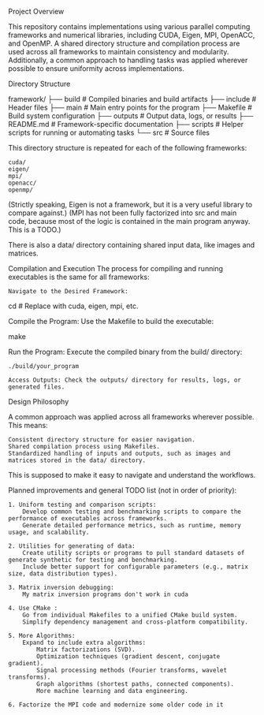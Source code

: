 Project Overview

This repository contains implementations using various parallel computing frameworks and numerical libraries, including CUDA, Eigen, MPI, OpenACC, and OpenMP. A shared directory structure and compilation process are used across all frameworks to maintain consistency and modularity. Additionally, a common approach to handling tasks was applied wherever possible to ensure uniformity across implementations.

Directory Structure

framework/
├── build         # Compiled binaries and build artifacts
├── include       # Header files
├── main          # Main entry points for the program
├── Makefile      # Build system configuration
├── outputs       # Output data, logs, or results
├── README.md     # Framework-specific documentation
├── scripts       # Helper scripts for running or automating tasks
└── src           # Source files

This directory structure is repeated for each of the following frameworks:

    cuda/
    eigen/
    mpi/
    openacc/
    openmp/

(Strictly speaking, Eigen is not a framework, but it is a very useful library to compare against.)
(MPI has not been fully factorized into src and main code, 
because most of the logic is contained in the main program anyway. This is a TODO.)


There is also a data/ directory containing shared input data, like images and matrices.

Compilation and Execution
The process for compiling and running executables is the same for all frameworks:

    Navigate to the Desired Framework:

cd <framework-name>  # Replace <framework-name> with cuda, eigen, mpi, etc.

Compile the Program: Use the Makefile to build the executable:

make

Run the Program: Execute the compiled binary from the build/ directory:

    ./build/your_program

    Access Outputs: Check the outputs/ directory for results, logs, or generated files.

Design Philosophy

A common approach was applied across all frameworks wherever possible. This means:

    Consistent directory structure for easier navigation.
    Shared compilation process using Makefiles.
    Standardized handling of inputs and outputs, such as images and matrices stored in the data/ directory.

This is supposed to make it easy to navigate and understand the workflows.

Planned improvements and general TODO list (not in order of priority):

    1. Uniform testing and comparison scripts:
        Develop common testing and benchmarking scripts to compare the performance of executables across frameworks.
        Generate detailed performance metrics, such as runtime, memory usage, and scalability.

    2. Utilities for generating of data:
        Create utility scripts or programs to pull standard datasets of generate synthetic for testing and benchmarking.
        Include better support for configurable parameters (e.g., matrix size, data distribution types).

    3. Matrix inversion debugging:
        My matrix inversion programs don't work in cuda 

    4. Use CMake :
        Go from individual Makefiles to a unified CMake build system.
        Simplify dependency management and cross-platform compatibility.

    5. More Algorithms:
        Expand to include extra algorithms:
            Matrix factorizations (SVD).
            Optimization techniques (gradient descent, conjugate gradient).
            Signal processing methods (Fourier transforms, wavelet transforms).
            Graph algorithms (shortest paths, connected components).
            More machine learning and data engineering.

    6. Factorize the MPI code and modernize some older code in it

